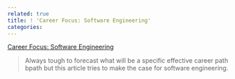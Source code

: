 ```yaml
---
related: true
title: ! 'Career Focus: Software Engineering'
categories: 
---
```

[Career Focus: Software Engineering][1]

> Always tough to forecast what will be a specific effective career path
bpath but this article tries to make the case for software engineering.

[1]: http://www.todaysengineer.org/2011/Mar/career-focus.asp

